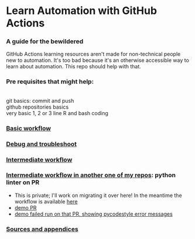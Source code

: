 # Learn Automation with GitHub Actions 

### A guide for the bewildered
GitHub Actions learning resources aren't made for non-technical people new to automation. It's too bad because it's an otherwise accessible way to learn about automation. This repo should help with that.

### Pre requisites that might help:
<br>git basics: commit and push
<br>github repositories basics
<br>very basic 1, 2 or 3 line R and bash coding


### [Basic workflow](https://github.com/lizre/learn-actions/blob/main/learn-actions/learn-actions-basic.md)
### [Debug and troubleshoot](https://github.com/lizre/learn-actions/blob/main/learn-actions/debugging.md)
### [Intermediate workflow](https://github.com/lizre/learn-actions/blob/main/learn-actions/learn-actions-intermediate.md)

### [Intermediate workflow in another one of my repos](https://github.com/lizre/learn-ml/blob/main/.github/workflows/lint.yaml): python linter on PR
- This is private; I'll work on migrating it over here! In the meantime the workflow is available [here](https://github.com/lizre/learn-actions/blob/main/.github/workflows/intermediate_lint-py.yaml)
- [demo PR](https://github.com/lizre/learn-ml/pull/2)
- [demo failed run on that PR, showing pycodestyle error messages](https://github.com/lizre/learn-ml/pull/2/checks?check_run_id=3568237239)


### [Sources and appendices](https://github.com/lizre/learn-actions/blob/main/learn-actions/sources-and-appendices.md)


